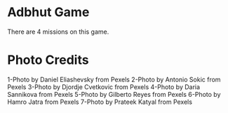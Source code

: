 # Adbhut Game

There are 4 missions on this game.


# Photo Credits
1-Photo by Daniel Eliashevsky from Pexels
2-Photo by Antonio Sokic from Pexels
3-Photo by Djordje Cvetkovic from Pexels
4-Photo by Daria Sannikova from Pexels
5-Photo by Gilberto Reyes from Pexels
6-Photo by Hamro Jatra from Pexels
7-Photo by Prateek Katyal from Pexels
